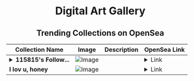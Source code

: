 <div align="center">

# Digital Art Gallery

## Trending Collections on OpenSea

| Collection Name                       | Image                                                                                     | Description                       | OpenSea Link                                                                                          |
|---------------------------------------|-------------------------------------------------------------------------------------------|-----------------------------------|--------------------------------------------------------------------------------------------------------|
| **<details><summary>115815's Follow...</summary>115815's Follower</details>** | ![Image](https://i.seadn.io/s/raw/files/19f9f090920392cc3650cbdf4361755b.png?w=500&auto=format?w=200&auto=format) |  | <details><summary>Link</summary>[115815's Follower](https://opensea.io/collection/115815-s-follower)</details> |
| **I lov u, honey** | ![Image](https://i.seadn.io/s/raw/files/35908bd560ba25d42c54795d2f7323f7.png?w=500&auto=format?w=200&auto=format) |  | <details><summary>Link</summary>[I lov u, honey](https://opensea.io/collection/i-lov-u-honey)</details> |

</div>